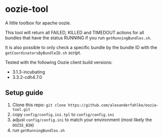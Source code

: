 oozie-tool
==========

A little toolbox for apache oozie.

This tool will return all FAILED, KILLED and TIMEDOUT actions for all bundles that have the status RUNNING if you run ```getRunningBundles.sh```.

It is also possible to only check a specific bundle by the bundle ID with the ```getCoordinatorsByBundleID.sh``` script.

Tested with the following Oozie client build versions:

- 3.1.3-incubating
- 3.3.2-cdh4.7.0

Setup guide
----

1. Clone this repo: ```git clone https://github.com/alexanderfahlke/oozie-tool.git```
2. copy ```config/config.ini.tpl``` to ```config/config.ini```
3. adjust ```config/config.ini``` to match your environment (most likely the ```OOZIE_BIN```)
4. run ```getRunningBundles.sh```
